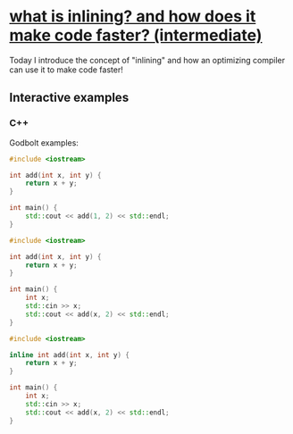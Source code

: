 # [what is inlining? and how does it make code faster? (intermediate)](https://youtu.be/ct-eBvjsPck)

Today I introduce the concept of "inlining" and how an optimizing compiler can use it to make code faster!

## Interactive examples

### C++

Godbolt examples:

```cpp
#include <iostream>

int add(int x, int y) {
    return x + y;
}

int main() {
    std::cout << add(1, 2) << std::endl;
}
```

```cpp
#include <iostream>

int add(int x, int y) {
    return x + y;
}

int main() {
    int x;
    std::cin >> x;
    std::cout << add(x, 2) << std::endl;
}
```

```cpp
#include <iostream>

inline int add(int x, int y) {
    return x + y;
}

int main() {
    int x;
    std::cin >> x;
    std::cout << add(x, 2) << std::endl;
}
```
